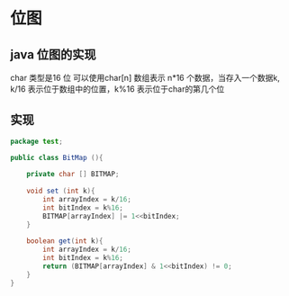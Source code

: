 # 位图

## java 位图的实现
char 类型是16 位 可以使用char[n] 数组表示 n*16 个数据，当存入一个数据k, k/16 表示位于数组中的位置，k%16 表示位于char的第几个位

## 实现

```java
package test;

public class BitMap (){
    
    private char [] BITMAP;
    
    void set (int k){
        int arrayIndex = k/16;
        int bitIndex = k%16;
        BITMAP[arrayIndex] |= 1<<bitIndex;
    }
    
    boolean get(int k){
        int arrayIndex = k/16;
        int bitIndex = k%16;
        return (BITMAP[arrayIndex] & 1<<bitIndex) != 0;
    }
}
        

```